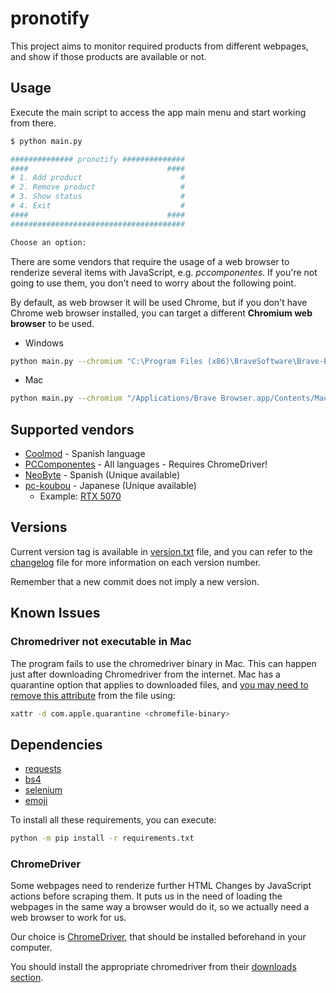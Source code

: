 # pronotify

This project aims to monitor required products from different webpages, and show if those products are available or not.

## Usage

Execute the main script to access the app main menu and start working from there.

```bash
$ python main.py

############## pronotify ##############
####                               ####
# 1. Add product                      #
# 2. Remove product                   #
# 3. Show status                      #
# 4. Exit                             #
####                               ####
#######################################

Choose an option:
```

There are some vendors that require the usage of a web browser to renderize several items with JavaScript, e.g. *pccomponentes*. If you're not going to use them, you don't need to worry about the following point.

By default, as web browser it will be used Chrome, but if you don't have Chrome web browser installed, you can target a different **Chromium web browser** to be used.

- Windows

```bash
python main.py --chromium "C:\Program Files (x86)\BraveSoftware\Brave-Browser\Application\brave.exe"
```

- Mac

```bash
python main.py --chromium "/Applications/Brave Browser.app/Contents/MacOS/Brave Browser"
```

## Supported vendors

- [Coolmod](http://coolmod.com/) - Spanish language
- [PCComponentes](https://www.pccomponentes.com/) - All languages - Requires ChromeDriver!
- [NeoByte](https://www.neobyte.es/) - Spanish (Unique available)
- [pc-koubou](https://pc-koubou.jp) - Japanese (Unique available)
  - Example: [RTX 5070](https://www.pc-koubou.jp/products/detail.php?product_id=1151863)

## Versions

Current version tag is available in [version.txt](./version.txt) file, and you can refer to the [changelog](./changelog.md) file for more information on each version number.

Remember that a new commit does not imply a new version.

## Known Issues

### Chromedriver not executable in Mac

The program fails to use the chromedriver binary in Mac. This can happen just after downloading Chromedriver from the internet. Mac has a quarantine option that applies to downloaded files, and [you may need to remove this attribute](https://apple.stackexchange.com/questions/367364/cant-execute-binary-on-macos-catalina) from the file using:

```bash
xattr -d com.apple.quarantine <chromefile-binary>
```

## Dependencies

- [requests](https://pypi.org/project/requests/)
- [bs4](https://pypi.org/project/bs4/)
- [selenium](https://pypi.org/project/selenium/)
- [emoji](https://pypi.org/project/emoji/)

To install all these requirements, you can execute:

```bash
python -m pip install -r requirements.txt
```

### ChromeDriver

Some webpages need to renderize further HTML Changes by JavaScript actions before scraping them. It puts us in the need of loading the webpages in the same way a browser would do it, so we actually need a web browser to work for us.

Our choice is [ChromeDriver](https://sites.google.com/a/chromium.org/chromedriver/getting-started), that should be installed beforehand in your computer.

You should install the appropriate chromedriver from their [downloads section](https://sites.google.com/a/chromium.org/chromedriver/downloads).
